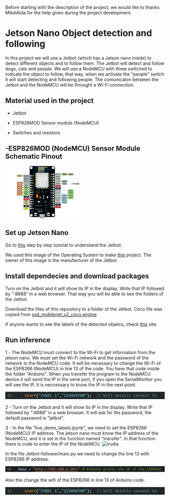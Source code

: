 Before starting with the description of the project, we would like to thanks MikelAlda for the help given during the project development.

# Jetson Nano Object detection and following

In this project we will use a Jetbot (which has a Jatson nano inside) to detect different objects and to follow them. The Jetbot will detect and follow dogs, cats and people.
We will use a NodeMCU with three switched to indicate the object to follow, that way, when we activate the "people" switch it will start detecting and following people. The comunicaton between the Jetbot and the NodeMCU will be throught a WI-Fi connection.

## Material used in the project
- Jetbot

- ESP826MOD Sensor module (NodeMCU)

- Switches and resistors

## -ESP826MOD (NodeMCU) Sensor Module Schematic Pinout
<img src="https://github.com/ElektronikaDonBosco/Blind-eye/blob/master/60893535def1e6e04c6f55b835bcd917.jpg" width=50% height=50%>

## Set up Jetson Nano

Go to [this](https://jetbot.org/master/) step by step tutorial to understand the Jetbot.

We used this image of the Operating System to make [this](https://drive.google.com/file/d/1G5nw0o3Q6E08xZM99ZfzQAe7-qAXxzHN/view) project. The owner of this image is the manufacturer of the Jetbot.

## Install dependecies and download packages

Turn on the Jetbot and it will show its IP in the display. Write that IP followed by ":8888" in a web browser. That way you will be able to see the folders of the Jetbot.

Download the files of this repository to a folder of the Jetbot. Coco file was copied from [ssd_mobilenet_v2_coco.engine](https://drive.google.com/file/d/1RnNBHPDphIOWwHCSfeMCWQ7XN3w3tKFD/view) 

If anyone wants to see the labels of the detected objetcs, check [this](https://github.com/tensorflow/models/blob/master/research/object_detection/data/mscoco_complete_label_map.pbtxt) site.

## Run inference

1 - The NodeMCU must connect to the Wi-Fi to get information from the jetson nano. We must set the Wi-Fi network and the password of the network in the NodeMCU code. It will be necessary to change the Wi-Fi of the ESP8266 (NodeMCU) in line 13 of the code. You have that code inside the folder "Arduino". When you transfer the program to the NodeMCU device it will send the IP in the serie port, if you open the SerialMonitor you will see the IP. It is neccessary to know the IP in the next point.

![](assets/2023-05-03_101304.png)

2 - Turn on the Jetbot and it will show its IP in the display. Write that IP followed by ":8888" in a web browser. It will ask for the password, the default password is "jetbot".

3 - In the file "live_demo_labels.ipynb", we need to set the ESP8266 (NodeMCU) IP address. The jetson nano must know the IP address of the NodeMCU, and it is set in the function named "transfer".
In that function there is code to enter the IP of the NodeMCU.
![irudia](https://github.com/ElektronikaDonBosco/Jetbot-follower/assets/45638976/da58e3e2-133a-4bb8-9ce2-c05ddb0003f0)


In the file Jetbot-follower/main.py we need to change the line 13 with ESP8266 IP address.

![](assets/2023-05-03_101412.png)

Also the change the wifi of the ESP8266 in line 13 of Arduino code.

![](assets/2023-05-03_101304.png)
